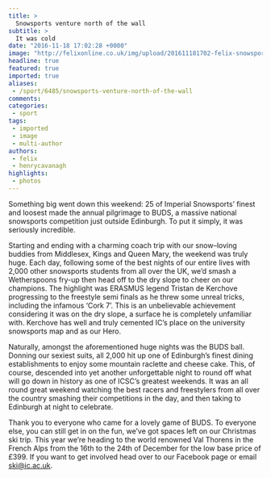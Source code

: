 ```yaml
---
title: >
  Snowsports venture north of the wall
subtitle: >
  It was cold
date: "2016-11-18 17:02:28 +0000"
image: "http://felixonline.co.uk/img/upload/201611181702-felix-snowsports 1.jpg"
headline: true
featured: true
imported: true
aliases:
 - /sport/6485/snowsports-venture-north-of-the-wall
comments:
categories:
 - sport
tags:
 - imported
 - image
 - multi-author
authors:
 - felix
 - henrycavanagh
highlights:
 - photos
---
```


Something big went down this weekend: 25 of Imperial Snowsports’ finest and loosest made the annual pilgrimage to BUDS, a massive national snowsports competition just outside Edinburgh. To put it simply, it was seriously incredible.

Starting and ending with a charming coach trip with our snow–loving buddies from Middlesex, Kings and Queen Mary, the weekend was truly huge. Each day, following some of the best nights of our entire lives with 2,000 other snowsports students from all over the UK, we’d smash a Wetherspoons fry-up then head off to the dry slope to cheer on our champions.
 The highlight was ERASMUS legend Tristan de Kerchove progressing to the freestyle semi finals as he threw some unreal tricks, including the infamous ‘Cork 7’. This is an unbelievable achievement considering it was on the dry slope, a surface he is completely    unfamiliar with. Kerchove has well and truly cemented IC’s place on the university    snowsports map and as our Hero.

Naturally, amongst the aforementioned huge nights was the BUDS ball. Donning our sexiest suits, all 2,000 hit up one of Edinburgh’s finest dining establishments to enjoy some mountain raclette and cheese cake. This, of course, descended into yet another unforgettable night to round off what will go down in history as one of ICSC’s greatest weekends.
 It was an all round great weekend watching the best racers and freestylers from all over the country smashing their competitions in the day, and then taking to Edinburgh at night to celebrate.

Thank you to everyone who came for a lovely game of BUDS. To everyone else, you can still get in on the fun, we’ve got spaces left on our Christmas ski trip. This year we’re heading to the world renowned Val Thorens in the French Alps from the 16th to the 24th  of December for the low base price of £399. If you want to get involved head over to our Facebook page or email ski@ic.ac.uk.
